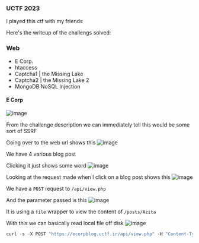 <h3> UCTF 2023 </h3>

I played this ctf with my friends

Here's the writeup of the challengs solved:

### Web
-  E Corp.
-  htaccess
-  Captcha1 | the Missing Lake
-  Captcha2 | the Missing Lake 2
-  MongoDB NoSQL Injection

#### E Corp
![image](https://github.com/h4ckyou/h4ckyou.github.io/assets/127159644/e71ca47b-2df7-48be-9a92-52dbbbedd6aa)

From the challenge description we can immediately tell this would be some sort of SSRF

Going over to the web url shows this
![image](https://github.com/h4ckyou/h4ckyou.github.io/assets/127159644/53621409-426b-413f-bb7d-b8d2076b6ad4)

We have 4 various blog post

Clicking it just shows some word
![image](https://github.com/h4ckyou/h4ckyou.github.io/assets/127159644/cdaa45ff-4bc7-4a69-af13-5d456b2ea8ed)

Looking at the request made when I click on a blog post shows this
![image](https://github.com/h4ckyou/h4ckyou.github.io/assets/127159644/9e2aeadb-e991-407e-9fc9-de1dae9b4c5f)

We have a `POST` request to `/api/view.php`

And the parameter passed is this
![image](https://github.com/h4ckyou/h4ckyou.github.io/assets/127159644/de85eb59-70ae-422b-95e0-9046403faf55)

It is using a `file` wrapper to view the content of `/posts/Azita`

With this we can basically read local file off disk 
![image](https://github.com/h4ckyou/h4ckyou.github.io/assets/127159644/b6cb54c6-7e8a-4353-90e3-7ea3a536c427)

```r
curl -s -X POST "https://ecorpblog.uctf.ir/api/view.php" -H "Content-Type: application/json" -d '{"post":"file:///etc/passwd"}' | jq .post -r
```
